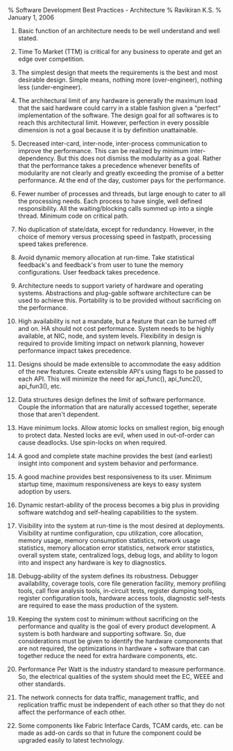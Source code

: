 % Software Development Best Practices - Architecture
% Ravikiran K.S.
% January 1, 2006


1.  Basic function of an architecture needs to be well understand and
    well stated.

2.  Time To Market (TTM) is critical for any business to operate and get
    an edge over competition.

3.  The simplest design that meets the requirements is the best and most
    desirable design. Simple means, nothing more (over-engineer),
    nothing less (under-engineer).

4.  The architectural limit of any hardware is generally the maximum
    load that the said hardware could carry in a stable fashion given a
    “perfect” implementation of the software. The design goal for all
    softwares is to reach this architectural limit. However, perfection
    in every possible dimension is not a goal because it is by
    definition unattainable.

5.  Decreased inter-card, inter-node, inter-process communication to
    improve the performance. This can be realized by minimum
    inter-dependency. But this does not dismiss the modularity as a
    goal. Rather that the performance takes a precedence whenever
    benefits of modularity are not clearly and greatly exceeding the
    promise of a better performance. At the end of the day, customer
    pays for the performance.

6.  Fewer number of processes and threads, but large enough to cater to
    all the processing needs. Each process to have single, well defined
    responsibility. All the waiting/blocking calls summed up into a
    single thread. Minimum code on critical path.

7.  No duplication of state/data, except for redundancy. However, in the
    choice of memory versus processing speed in fastpath, processing
    speed takes preference.

8.  Avoid dynamic memory allocation at run-time. Take statistical
    feedback's and feedback's from user to tune the memory
    configurations. User feedback takes precedence.

9.  Architecture needs to support variety of hardware and operating
    systems. Abstractions and plug-gable software architecture can be
    used to achieve this. Portability is to be provided without
    sacrificing on the performance.

10. High availability is not a mandate, but a feature that can be turned
    off and on. HA should not cost performance. System needs to be
    highly available, at NIC, node, and system levels. Flexibility in
    design is required to provide limiting impact on network planning,
    however performance impact takes precedence.

11. Designs should be made extensible to accommodate the easy addition
    of the new features. Create extensible API's using flags to be
    passed to each API. This will minimize the need for api\_func(),
    api\_func2(), api\_fun3(), etc.

12. Data structures design defines the limit of software performance.
    Couple the information that are naturally accessed together,
    seperate those that aren't dependent.

13. Have minimum locks. Allow atomic locks on smallest region, big
    enough to protect data. Nested locks are evil, when used in
    out-of-order can cause deadlocks. Use spin-locks on when required.

14. A good and complete state machine provides the best (and earliest)
    insight into component and system behavior and performance.

15. A good machine provides best responsiveness to its user. Minimum
    startup time, maximum responsiveness are keys to easy system
    adoption by users.

16. Dynamic restart-ability of the process becomes a big plus in
    providing software watchdog and self-healing capabilities to the
    system.

17. Visibility into the system at run-time is the most desired at
    deployments. Visibility at runtime configuration, cpu utilization,
    core allocation, memory usage, memory consumption statistics,
    network usage statistics, memory allocation error statistics,
    network error statistics, overall system state, centralized logs,
    debug logs, and ability to logon into and inspect any hardware is
    key to diagnostics.

18. Debugg-ability of the system defines its robustness. Debugger
    availability, coverage tools, core file generation facility, memory
    profiling tools, call flow analysis tools, in-circuit tests,
    register dumping tools, register configuration tools, hardware
    access tools, diagnostic self-tests are required to ease the mass
    production of the system.

19. Keeping the system cost to minimum without sacrificing on the
    performance and quality is the goal of every product development. A
    system is both hardware and supporting software. So, due
    considerations must be given to identify the hardware components
    that are not required, the optimizations in hardware + software that
    can together reduce the need for extra hardware components, etc.

20. Performance Per Watt is the industry standard to measure
    performance. So, the electrical qualities of the system should meet
    the EC, WEEE and other standards.

21. The network connects for data traffic, management traffic, and
    replication traffic must be independent of each other so that they
    do not affect the performance of each other.

22. Some components like Fabric Interface Cards, TCAM cards, etc. can be
    made as add-on cards so that in future the component could be
    upgraded easily to latest technology.

